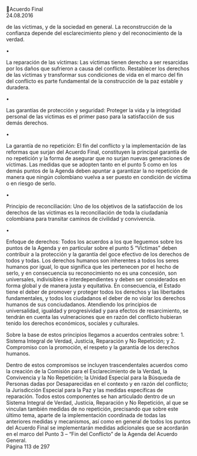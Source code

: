 Acuerdo Final  
24.08.2016  

de  las  víctimas,  y  de  la  sociedad  en  general.  La  reconstrucción  de  la  confianza  depende  del 
esclarecimiento pleno y del reconocimiento de la verdad. 
 
•

La  reparación  de  las  víctimas:  Las  víctimas  tienen  derecho  a  ser  resarcidas  por  los  daños  que 
sufrieron  a  causa  del  conflicto.  Restablecer  los  derechos  de  las  víctimas  y  transformar  sus 
condiciones de vida en el marco del fin del conflicto es parte fundamental de la construcción de 
la paz estable y duradera. 

•

Las garantías de protección y seguridad: Proteger la vida y la integridad personal de las víctimas 
es el primer paso para la satisfacción de sus demás derechos. 

•

La garantía de no repetición: El fin del conflicto y la implementación de las reformas que surjan 
del Acuerdo Final, constituyen la principal garantía de no repetición y la forma de asegurar que 
no surjan nuevas generaciones de víctimas. Las medidas que se adopten tanto en el punto 5 como 
en los demás puntos de la Agenda deben apuntar a garantizar la no repetición de manera que 
ningún colombiano vuelva a ser puesto en condición de víctima o en riesgo de serlo. 

•

Principio de reconciliación: Uno de los objetivos de la satisfacción de los derechos de las víctimas 
es  la  reconciliación  de  toda  la  ciudadanía  colombiana  para  transitar  caminos  de  civilidad  y 
convivencia. 

•

Enfoque de derechos: Todos los acuerdos a los que lleguemos sobre los puntos de la Agenda y en 
particular  sobre  el  punto  5  “Víctimas”  deben  contribuir  a  la  protección  y  la  garantía  del  goce 
efectivo de los derechos de todos y todas. Los derechos humanos son inherentes a todos los seres 
humanos por igual, lo que significa que les pertenecen por el hecho de serlo, y en consecuencia 
su reconocimiento no es una concesión, son universales, indivisibles e interdependientes y deben 
ser considerados en forma global y de manera justa y equitativa. En consecuencia, el Estado tiene 
el deber de promover y proteger todos los derechos y las libertades fundamentales, y todos los 
ciudadanos el deber de no violar los derechos humanos de sus conciudadanos. Atendiendo los 
principios de universalidad, igualdad y progresividad y para efectos de resarcimiento, se tendrán 
en cuenta las vulneraciones que en razón del conflicto hubieran tenido los derechos económicos, 
sociales y culturales. 

 

 

 

 

 
Sobre  la  base  de  estos  principios  llegamos  a  acuerdos  centrales  sobre:  1.  Sistema  Integral  de  Verdad, 
Justicia, Reparación y No Repetición; y 2. Compromiso con la promoción, el respeto y la garantía de los 
derechos humanos. 
 
Dentro de estos compromisos se incluyen trascendentales acuerdos como la creación de la  Comisión para 
el Esclarecimiento de la Verdad, la Convivencia y la No Repetición; la Unidad Especial para la Búsqueda de 
Personas dadas por Desaparecidas en el contexto y en razón del conflicto; la Jurisdicción Especial para la 
Paz y las medidas específicas de reparación. Todos estos componentes se han articulado dentro de un 
Sistema Integral de Verdad, Justicia, Reparación y No Repetición, al que se vinculan también medidas de 
no repetición, precisando que sobre este último tema, aparte de la implementación coordinada de todas 
las  anteriores  medidas  y  mecanismos,  así  como  en  general  de  todos  los  puntos  del  Acuerdo  Final  se 
implementarán medidas adicionales que se acordarán en el marco del  Punto 3 – “Fin del Conflicto” de la 
Agenda del Acuerdo General.  
Página 113 de 297 
 

